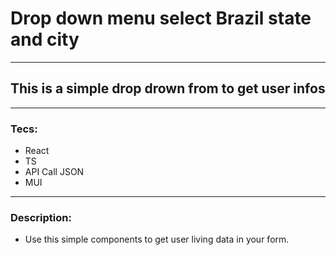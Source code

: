# Drop down menu select Brazil state and city

---

## This is a simple drop drown from to get user infos

---

### Tecs:

- React
- TS
- API Call JSON
- MUI

---

### Description:

 - Use this simple components to get user living data in your form.